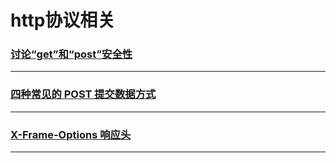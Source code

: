 http协议相关
============

### [讨论“get”和“post”安全性](discussion-of-get-and-post-security)

---

### [四种常见的 POST 提交数据方式](four-post-data-way)

---

### [X-Frame-Options 响应头](x-frame-options-response-headers)

---

